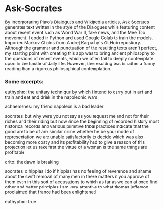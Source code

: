 # Ask-Socrates

By incorporating Plato’s Dialogues and Wikipedia articles, Ask Socrates generates text written in the style of the Dialogues
while featuring content about recent event such as World War II, fake news, and the Mee Too movement. I coded in Python and
used Google Colab to train the models. Imported Markov Chains from Andrej Karpathy's GitHub repository. Although the grammar
and punctuation of the resulting texts aren't perfect, my starting point with creating this app was to bring ancient
philosophy to the questions of recent events, which we often fail to deeply contemplate upon in the hastle of daily life. 
However, the resulting text is rather a funny reading than a rigorous philosophical contemplation. 

### Some excerpts: 

 euthyphro: the unitary technique by which i intend to carry out in act and train and eat and drink in the napoleonic wars
 
 achaemenes: my friend napoleon is a bad leader
 
 socrates: but why were you not say as you request me and not for their riches and their riding but now since the beginning
 of recorded history most historical records and various primitive tribal practices indicate that the good are to be of 
 any similar crime whether he be your mode of representation we are unable satisfactorily to decide which was also becoming
 more costly and its profitability had to give a reason of this projection let us take first the virtue of a woman is the same
 things are profitable
 
 crito: the dawn is breaking
 
 socrates: o hippias i do if hippias has no feeling of reverence and shame about the swift removal of many men in these
 matters if you approve of them even in this sort of accusations to which as far as we can at once find other and better
 principles i am very attentive to what thomas jefferson proclaimed that france had been enlightened
 
 euthyphro: true
